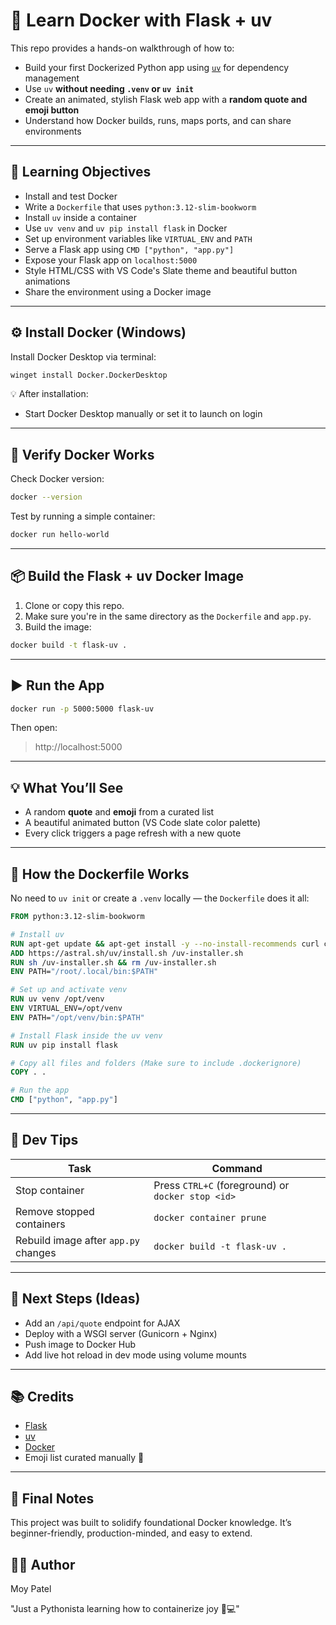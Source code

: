 # 🐋 Learn Docker with Flask + uv

This repo provides a hands-on walkthrough of how to:
- Build your first Dockerized Python app using [`uv`](https://github.com/astral-sh/uv) for dependency management
- Use `uv` **without needing `.venv` or `uv init`**
- Create an animated, stylish Flask web app with a **random quote and emoji button**
- Understand how Docker builds, runs, maps ports, and can share environments

---

## 🧠 Learning Objectives

- Install and test Docker
- Write a `Dockerfile` that uses `python:3.12-slim-bookworm`
- Install `uv` inside a container
- Use `uv venv` and `uv pip install flask` in Docker
- Set up environment variables like `VIRTUAL_ENV` and `PATH`
- Serve a Flask app using `CMD ["python", "app.py"]`
- Expose your Flask app on `localhost:5000`
- Style HTML/CSS with VS Code's Slate theme and beautiful button animations
- Share the environment using a Docker image

---

## ⚙️ Install Docker (Windows)

Install Docker Desktop via terminal:

```bash
winget install Docker.DockerDesktop
```

💡 After installation:
- Start Docker Desktop manually or set it to launch on login

---

## 🧪 Verify Docker Works

Check Docker version:
```bash
docker --version
```

Test by running a simple container:
```bash
docker run hello-world
```

---

## 📦 Build the Flask + uv Docker Image

1. Clone or copy this repo.
2. Make sure you're in the same directory as the `Dockerfile` and `app.py`.
3. Build the image:

```bash
docker build -t flask-uv .
```

---

## ▶️ Run the App

```bash
docker run -p 5000:5000 flask-uv
```

Then open:
> http://localhost:5000

---

## 💡 What You’ll See

- A random **quote** and **emoji** from a curated list
- A beautiful animated button (VS Code slate color palette)
- Every click triggers a page refresh with a new quote

---

## 💭 How the Dockerfile Works

No need to `uv init` or create a `.venv` locally — the `Dockerfile` does it all:

```dockerfile
FROM python:3.12-slim-bookworm

# Install uv
RUN apt-get update && apt-get install -y --no-install-recommends curl ca-certificates
ADD https://astral.sh/uv/install.sh /uv-installer.sh
RUN sh /uv-installer.sh && rm /uv-installer.sh
ENV PATH="/root/.local/bin:$PATH"

# Set up and activate venv
RUN uv venv /opt/venv
ENV VIRTUAL_ENV=/opt/venv
ENV PATH="/opt/venv/bin:$PATH"

# Install Flask inside the uv venv
RUN uv pip install flask

# Copy all files and folders (Make sure to include .dockerignore)
COPY . .

# Run the app
CMD ["python", "app.py"]
```

---

## 🧽 Dev Tips

| Task | Command |
|------|---------|
| Stop container | Press `CTRL+C` (foreground) or `docker stop <id>` |
| Remove stopped containers | `docker container prune` |
| Rebuild image after `app.py` changes | `docker build -t flask-uv .` |

---

## 🧠 Next Steps (Ideas)

- Add an `/api/quote` endpoint for AJAX
- Deploy with a WSGI server (Gunicorn + Nginx)
- Push image to Docker Hub
- Add live hot reload in dev mode using volume mounts

---

## 📚 Credits

- [Flask](https://flask.palletsprojects.com/)
- [uv](https://github.com/astral-sh/uv)
- [Docker](https://www.docker.com/)
- Emoji list curated manually 🎉

---

## 🏁 Final Notes

This project was built to solidify foundational Docker knowledge. It’s beginner-friendly, production-minded, and easy to extend.

## 👩‍💻 Author

Moy Patel

"Just a Pythonista learning how to containerize joy 🐳💻"